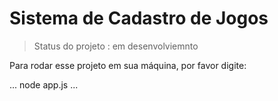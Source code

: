  <h1>Sistema de Cadastro de Jogos</h1>

 > Status do projeto : em desenvolviemnto
 
Para rodar esse projeto em sua máquina, por favor digite:

 ...
 node app.js
 ...
